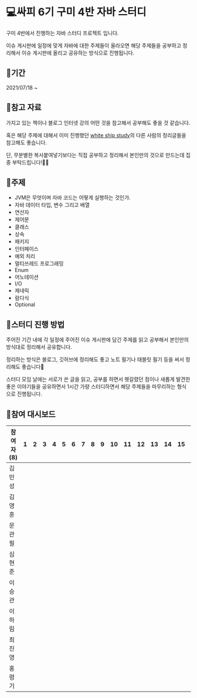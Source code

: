 # 💻싸피 6기 구미 4반 자바 스터디

 구미 4반에서 진행하는 자바 스터디 프로젝트 입니다.

 이슈 게시판에 일정에 맞게 자바에 대한 주제들이 올라오면 해당 주제들을 공부하고 정리해서 이슈 게시판에 올리고 공유하는 방식으로 진행됩니다.



## 📆기간

2021/07/18 ~



## 📑참고 자료

 가지고 있는 책이나 블로그 인터넷 강의 어떤 것을 참고해서 공부해도 좋을 것 같습니다.

 혹은 해당 주제에 대해서 이미 진행했던 [white ship study](https://github.com/whiteship/live-study/issues?q=is%3Aissue+is%3Aclosed)의 다른 사람의 정리글들을 참고해도 좋습니다.

 단, 무분별한 복사붙여넣기보다는 직접 공부하고 정리해서 본인만의 것으로 만드는데 집중 부탁드립니다!🙆‍♀️



## 📒주제

- JVM은 무엇이며 자바 코드는 어떻게 실행하는 것인가.
- 자바 데이터 타입, 변수 그리고 배열
- 연산자
- 제어문
- 클래스
- 상속
- 패키지
- 인터페이스
- 예외 처리
- 멀티쓰레드 프로그래밍
- Enum
- 어노테이션
- I/O
- 제네릭
- 람다식
- Optional



## 🚀스터디 진행 방법

 주어진 기간 내에 각 일정에 주어진 이슈 게시판에 담긴 주제를 읽고 공부해서 본인만의 방식대로 정리해서 공유합니다.

 정리하는 방식은 블로그, 깃허브에 정리해도 좋고 노트 필기나 태블릿 필기 등을 써서 정리해도 좋습니다🙂

 스터디 모임 날에는 서로가 쓴 글을 읽고, 공부를 하면서 헷갈렸던 점이나 새롭게 발견한 좋은 이야기들을 공유하면서 1시간 가량 스터디하면서 해당 주제들을 마무리하는 형식으로 진행됩니다. 





## 🏁참여 대시보드

| 참여자 (8) | 1    | 2    | 3    | 4    | 5    | 6    | 7    | 8    | 9    | 10   | 11   | 12   | 13   | 14   | 15   | 16   |
| ---------- | ---- | ---- | ---- | ---- | ---- | ---- | ---- | ---- | ---- | ---- | ---- | ---- | ---- | ---- | ---- | ---- |
| 김민성     |      |      |      |      |      |      |      |      |      |      |      |      |      |      |      |      |
| 김영훈     |      |      |      |      |      |      |      |      |      |      |      |      |      |      |      |      |
| 문관필     |      |      |      |      |      |      |      |      |      |      |      |      |      |      |      |      |
| 심현준     |      |      |      |      |      |      |      |      |      |      |      |      |      |      |      |      |
| 이승관     |      |      |      |      |      |      |      |      |      |      |      |      |      |      |      |      |
| 이하림     |      |      |      |      |      |      |      |      |      |      |      |      |      |      |      |      |
| 최진영     |      |      |      |      |      |      |      |      |      |      |      |      |      |      |      |      |
| 홍령기     |      |      |      |      |      |      |      |      |      |      |      |      |      |      |      |      |
